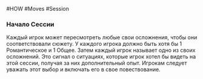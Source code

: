 #HOW  #Moves  #Session 

### Начало Сессии  
Каждый игрок может пересмотреть любые свои  осложнения, чтобы они соответствовали сюжету. У  каждого игрока должно быть хотя бы 1 Романтическое  и 1 Общее. Затем каждый игрок называет одно из своих  осложнений. Это сигнал о ситуациях, которые игрок  хотел бы видеть на этой сессии, получая за них  дополнительный опыт. Игрокам следует уважать этот  выбор и включать его в свое повествование. 